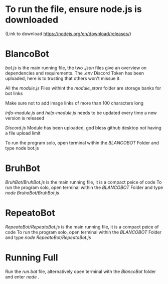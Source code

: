 # To run the file, ensure node.js is downloaded 
(Link to download https://nodejs.org/en/download/releases/)


# BlancoBot
_bot.js_ is the main running file, the two _.json_ files give an overview on dependencies and requirements. 
The _.env_ Discord Token has been uploaded, here is to trusting that others won't missue it.

All the _module.js_ Files withint the _module_store_ folder are storage banks for bot links

Make sure not to add image links of more than 100 characters long

_info-module.js_ and _help-module.js_ needs to be updated every time a new version is released

_Discord.js_ Module has been uploaded, god bless github desktop not having a file upload limit

To run the program solo, open terminal within the _BLANCOBOT_ Folder and type node bot.js


# BruhBot
_BruhBot/BruhBot.js_ is the main running file, it is a compact peice of code
To run the program solo, open terminal within the _BLANCOBOT_ Folder and type _node BruhoBot/BruhBot.js_

# RepeatoBot
_RepeatoBot/RepeatoBot.js_ is the main running file, it is a compact peice of code
To run the program solo, open terminal within the _BLANCOBOT_ Folder and type _node RepeatoBot/RepeatoBot.js_


# Running Full
 Run the _run.bat_ file, alternatively open terminal with the _BlancoBot_ folder and enter _node ._